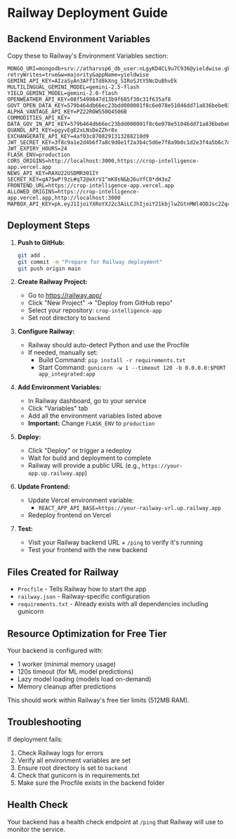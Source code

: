 # Railway Deployment Guide

## Backend Environment Variables

Copy these to Railway's Environment Variables section:

```
MONGO_URI=mongodb+srv://atharvsp6_db_user:nLgyKD4CL9u7C936@yieldwise.gkf09zm.mongodb.net/?retryWrites=true&w=majority&appName=yieldwise
GEMINI_API_KEY=AIzaSyAn3AFf1Td8kXng_SIRoSJtY5NcDuBhvEk
MULTILINGUAL_GEMINI_MODEL=gemini-2.5-flash
YIELD_GEMINI_MODEL=gemini-2.0-flash
OPENWEATHER_API_KEY=08f5499847d13b9f685f30c31f635af8
GOVT_OPEN_DATA_KEY=579b464db66ec23bdd000001f8c6e078e51046dd71a836bebe03d085
ALPHA_VANTAGE_API_KEY=PZ22ROWS50Q4506B
COMMODITIES_API_KEY=
DATA_GOV_IN_API_KEY=579b464db66ec23bdd000001f8c6e078e51046dd71a836bebe03d085
QUANDL_API_KEY=pgyvEgE2xLNsDeZZhr8x
EXCHANGERATE_API_KEY=4af03c8708291313288210d9
JWT_SECRET_KEY=3f8c9a1e2d4b6f7a8c9d0e1f2a3b4c5d6e7f8a9b0c1d2e3f4a5b6c7d8e9f0a1b
JWT_EXPIRY_HOURS=24
FLASK_ENV=production
CORS_ORIGINS=http://localhost:3000,https://crop-intelligence-app.vercel.app
NEWS_API_KEY=RAXU22USDMR301IY
SECRET_KEY=gA7$wP!9zL#qT2@eXrV1^mK8sN&bJ6uYfC0*dH3oZ
FRONTEND_URL=https://crop-intelligence-app.vercel.app
ALLOWED_ORIGINS=https://crop-intelligence-app.vercel.app,http://localhost:3000
MAPBOX_API_KEY=pk.eyJ1IjoiYXRoYXJ2c3AiLCJhIjoiY21kbjlwZGtnMWl4ODJsc2ZqcDR5cHVnaCJ9.6_LgxGqTbI7Q4HqHH5lPzQ
```

## Deployment Steps

1. **Push to GitHub:**
   ```bash
   git add .
   git commit -m "Prepare for Railway deployment"
   git push origin main
   ```

2. **Create Railway Project:**
   - Go to https://railway.app/
   - Click "New Project" → "Deploy from GitHub repo"
   - Select your repository: `crop-intelligence-app`
   - Set root directory to `backend`

3. **Configure Railway:**
   - Railway should auto-detect Python and use the Procfile
   - If needed, manually set:
     - Build Command: `pip install -r requirements.txt`
     - Start Command: `gunicorn -w 1 --timeout 120 -b 0.0.0.0:$PORT app_integrated:app`

4. **Add Environment Variables:**
   - In Railway dashboard, go to your service
   - Click "Variables" tab
   - Add all the environment variables listed above
   - **Important:** Change `FLASK_ENV` to `production`

5. **Deploy:**
   - Click "Deploy" or trigger a redeploy
   - Wait for build and deployment to complete
   - Railway will provide a public URL (e.g., `https://your-app.up.railway.app`)

6. **Update Frontend:**
   - Update Vercel environment variable:
     - `REACT_APP_API_BASE=https://your-railway-url.up.railway.app`
   - Redeploy frontend on Vercel

7. **Test:**
   - Visit your Railway backend URL + `/ping` to verify it's running
   - Test your frontend with the new backend

## Files Created for Railway

- `Procfile` - Tells Railway how to start the app
- `railway.json` - Railway-specific configuration
- `requirements.txt` - Already exists with all dependencies including gunicorn

## Resource Optimization for Free Tier

Your backend is configured with:
- 1 worker (minimal memory usage)
- 120s timeout (for ML model predictions)
- Lazy model loading (models load on-demand)
- Memory cleanup after predictions

This should work within Railway's free tier limits (512MB RAM).

## Troubleshooting

If deployment fails:
1. Check Railway logs for errors
2. Verify all environment variables are set
3. Ensure root directory is set to `backend`
4. Check that gunicorn is in requirements.txt
5. Make sure the Procfile exists in the backend folder

## Health Check

Your backend has a health check endpoint at `/ping` that Railway will use to monitor the service.
